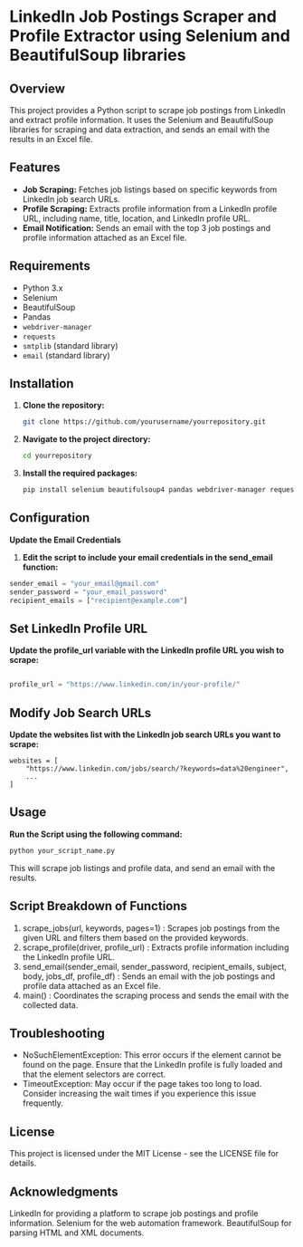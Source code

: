 # LinkedIn Job Postings Scraper and Profile Extractor using Selenium and BeautifulSoup libraries

## Overview

This project provides a Python script to scrape job postings from LinkedIn and extract profile information. It uses the Selenium and BeautifulSoup libraries for scraping and data extraction, and sends an email with the results in an Excel file.

## Features

- **Job Scraping:** Fetches job listings based on specific keywords from LinkedIn job search URLs.
- **Profile Scraping:** Extracts profile information from a LinkedIn profile URL, including name, title, location, and LinkedIn profile URL.
- **Email Notification:** Sends an email with the top 3 job postings and profile information attached as an Excel file.



## Requirements

- Python 3.x
- Selenium
- BeautifulSoup
- Pandas
- `webdriver-manager`
- `requests`
- `smtplib` (standard library)
- `email` (standard library)

## Installation

1. **Clone the repository:**

   ```bash
   git clone https://github.com/yourusername/yourrepository.git
   
2. **Navigate to the project directory:**
    ```bash
   cd yourrepository

3. **Install the required packages:**
   ```bash  
   pip install selenium beautifulsoup4 pandas webdriver-manager requests

## Configuration

**Update the Email Credentials**

1. **Edit the script to include your email credentials in the send_email function:**


```python 
sender_email = "your_email@gmail.com" 
sender_password = "your_email_password"
recipient_emails = ["recipient@example.com"]

```

## Set LinkedIn Profile URL
 **Update the profile_url variable with the LinkedIn profile URL you wish to scrape:**

```python

profile_url = "https://www.linkedin.com/in/your-profile/"

```

## Modify Job Search URLs
**Update the websites list with the LinkedIn job search URLs you want to scrape:**

```
websites = [
    "https://www.linkedin.com/jobs/search/?keywords=data%20engineer",
    ...
]
```

## Usage
**Run the Script using the following command:**

```bash
python your_script_name.py
```
This will scrape job listings and profile data, and send an email with the results.

## Script Breakdown of Functions

1. scrape_jobs(url, keywords, pages=1) : Scrapes job postings from the given URL and filters them based on the provided keywords.
2. scrape_profile(driver, profile_url) : Extracts profile information including the LinkedIn profile URL.
3. send_email(sender_email, sender_password, recipient_emails, subject, body, jobs_df, profile_df) : Sends an email with the job postings and profile data attached as an Excel file.
4. main() : Coordinates the scraping process and sends the email with the collected data.


## Troubleshooting
- NoSuchElementException: This error occurs if the element cannot be found on the page. Ensure that the LinkedIn profile is fully loaded and that the element selectors are correct.
- TimeoutException: May occur if the page takes too long to load. Consider increasing the wait times if you experience this issue frequently.


## License

This project is licensed under the MIT License - see the LICENSE file for details.

## Acknowledgments
LinkedIn for providing a platform to scrape job postings and profile information.
Selenium for the web automation framework.
BeautifulSoup for parsing HTML and XML documents.


